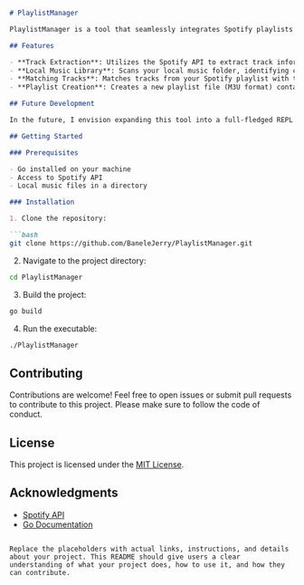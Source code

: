 ```markdown
# PlaylistManager

PlaylistManager is a tool that seamlessly integrates Spotify playlists with your local music library, allowing you to create custom playlists effortlessly.

## Features

- **Track Extraction**: Utilizes the Spotify API to extract track information from your Spotify playlists.
- **Local Music Library**: Scans your local music folder, identifying compatible music files.
- **Matching Tracks**: Matches tracks from your Spotify playlist with those in your local library, ensuring a seamless blend of your favorite tunes.
- **Playlist Creation**: Creates a new playlist file (M3U format) containing the matched tracks, ready for you to enjoy across your devices.

## Future Development

In the future, I envision expanding this tool into a full-fledged REPL (Read-Eval-Print Loop) environment. Currently, it's still in development, and I'm using it to learn Go programming language, adding new features, and improving its capabilities.

## Getting Started

### Prerequisites

- Go installed on your machine
- Access to Spotify API
- Local music files in a directory

### Installation

1. Clone the repository:

```bash
git clone https://github.com/BaneleJerry/PlaylistManager.git
```

2. Navigate to the project directory:

```bash
cd PlaylistManager
```

3. Build the project:

```bash
go build
```

4. Run the executable:

```bash
./PlaylistManager
```

## Contributing

Contributions are welcome! Feel free to open issues or submit pull requests to contribute to this project. Please make sure to follow the code of conduct.

## License

This project is licensed under the [MIT License](LICENSE).

## Acknowledgments

- [Spotify API](https://developer.spotify.com/documentation/web-api/)
- [Go Documentation](https://golang.org/doc/)

```

Replace the placeholders with actual links, instructions, and details about your project. This README should give users a clear understanding of what your project does, how to use it, and how they can contribute.